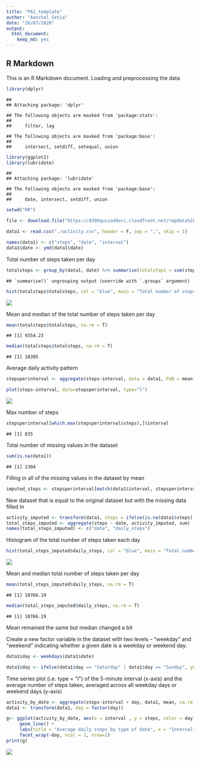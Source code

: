 ```yaml
---
title: "PA1_template"
author: "Aanchal Setia"
date: "26/07/2020"
output: 
  html_document: 
    keep_md: yes
---
```




## R Markdown

This is an R Markdown document. 
Loading and preprocessing the data


```r
library(dplyr)
```

```
## 
## Attaching package: 'dplyr'
```

```
## The following objects are masked from 'package:stats':
## 
##     filter, lag
```

```
## The following objects are masked from 'package:base':
## 
##     intersect, setdiff, setequal, union
```

```r
library(ggplot2)
library(lubridate)
```

```
## 
## Attaching package: 'lubridate'
```

```
## The following objects are masked from 'package:base':
## 
##     date, intersect, setdiff, union
```

```r
setwd("RR")

file <- download.file("https://d396qusza40orc.cloudfront.net/repdata%2Fdata%2Factivity.zip", destfile = "RR", method = "curl")

data1 <- read.csv("./activity.csv", header = F, sep = ",", skip = 1)

names(data1) <- c("steps", "date", "interval")
data1$date <- ymd(data1$date)
```

Total number of steps taken per day


```r
totalsteps <- group_by(data1, date) %>% summarise(totalsteps = sum(steps, na.rm = T))
```

```
## `summarise()` ungrouping output (override with `.groups` argument)
```

```r
hist(totalsteps$totalsteps, col = "blue", main = "Total number of steps taken per day", xlab = "Total number of steps")
```

![](PA1_template_files/figure-html/unnamed-chunk-2-1.png)<!-- -->

Mean and median of the total number of steps taken per day


```r
mean(totalsteps$totalsteps, na.rm = T)
```

```
## [1] 9354.23
```

```r
median(totalsteps$totalsteps, na.rm = T)
```

```
## [1] 10395
```

Average daily activity pattern


```r
stepsperinterval <- aggregate(steps~interval, data = data1, FUN = mean)

plot(steps~interval, data=stepsperinterval, type="l")
```

![](PA1_template_files/figure-html/unnamed-chunk-4-1.png)<!-- -->

Max number of steps


```r
stepsperinterval[which.max(stepsperinterval$steps),]$interval
```

```
## [1] 835
```

Total number of missing values in the dataset


```r
sum(is.na(data1))
```

```
## [1] 2304
```

Filling in all of the missing values in the dataset by mean

```r
imputed_steps <- stepsperinterval[match(data1$interval, stepsperinterval$interval),]$steps
```

New dataset that is equal to the original dataset but with the missing data filled in


```r
activity_imputed <- transform(data1, steps = ifelse(is.na(data1$steps), yes = imputed_steps, no = data1$steps))
total_steps_imputed <- aggregate(steps ~ date, activity_imputed, sum)
names(total_steps_imputed) <- c("date", "daily_steps")
```

Histogram of the total number of steps taken each day 

```r
hist(total_steps_imputed$daily_steps, col = "blue", main = "Total number of steps taken per day", xlab = "Total number of steps")
```

![](PA1_template_files/figure-html/unnamed-chunk-9-1.png)<!-- -->

Mean and median total number of steps taken per day

```r
mean(total_steps_imputed$daily_steps, na.rm = T)
```

```
## [1] 10766.19
```

```r
median(total_steps_imputed$daily_steps, na.rm = T)
```

```
## [1] 10766.19
```
Mean remained the same but median changed a bit

Create a new factor variable in the dataset with two levels – “weekday” and “weekend” indicating whether a given date is a weekday or weekend day.


```r
data1$day <- weekdays(data1$date)

data1$day <- ifelse(data1$day == "Saturday" | data1$day == "Sunday", yes = "Weekend", no = "Weekday")
```
Time series plot (i.e. type = "l") of the 5-minute interval (x-axis) and the average number of steps taken, averaged across all weekday days or weekend days (y-axis)


```r
activity_by_date <- aggregate(steps~interval + day, data1, mean, na.rm = TRUE)
data1 <- transform(data1, day = factor(day))

g<- ggplot(activity_by_date, aes(x = interval , y = steps, color = day)) +
     geom_line() +
     labs(title = "Average daily steps by type of date", x = "Interval", y = "Average number of steps") +
     facet_wrap(~day, ncol = 1, nrow=2)
print(g)
```

![](PA1_template_files/figure-html/unnamed-chunk-12-1.png)<!-- -->
